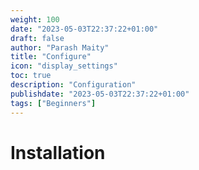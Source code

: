 ```yaml
---
weight: 100
date: "2023-05-03T22:37:22+01:00"
draft: false
author: "Parash Maity"
title: "Configure"
icon: "display_settings"
toc: true
description: "Configuration"
publishdate: "2023-05-03T22:37:22+01:00"
tags: ["Beginners"]
---
```



# Installation
